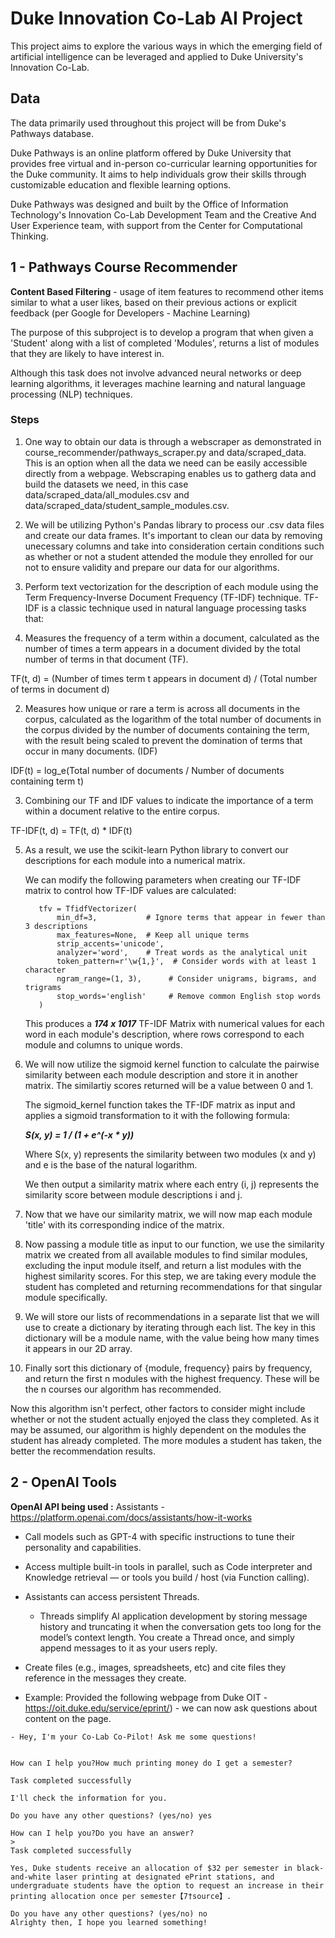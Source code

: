 # Duke Innovation Co-Lab AI Project 
This project aims to explore the various ways in which the emerging field of artificial intelligence can be leveraged and applied to Duke University's Innovation Co-Lab. 


## Data 

The data primarily used throughout this project will be from Duke's Pathways database. 

Duke Pathways is an online platform offered by Duke University that provides free virtual and in-person co-curricular learning opportunities for the Duke community. It aims to help individuals grow their skills through customizable education and flexible learning options.

Duke Pathways was designed and built by the Office of Information Technology's Innovation Co-Lab Development Team and the Creative And User Experience team, with support from the Center for Computational Thinking. 


## 1 - Pathways Course Recommender 

**Content Based Filtering** - usage of item features to recommend other items similar to what a user likes, based on their previous actions or explicit feedback (per Google for Developers - Machine Learning)

The purpose of this subproject is to develop a program that when given a 'Student' along with a list of completed 'Modules', returns a list of modules that they are likely to have interest in. 

Although this task does not involve advanced neural networks or deep learning algorithms, it leverages machine learning and natural language processing (NLP) techniques. 

### Steps

1. One way to obtain our data is through a webscraper as demonstrated in course_recommender/pathways_scraper.py and data/scraped_data. This is an option when all the data we need can be easily accessible directly from a webpage. Webscraping enables us to gatherg data and build the datasets we need, in this case data/scraped_data/all_modules.csv and data/scraped_data/student_sample_modules.csv. 


2. We will be utilizing Python's Pandas library to process our .csv data files and create our data frames. It's important to clean our data by removing unecessary columns and take into consideration certain conditions such as whether or not a student attended the module they enrolled for our not to ensure validity and prepare our data for our algorithms. 

4. Perform text vectorization for the description of each module using the Term Frequency-Inverse Document Frequency (TF-IDF) technique. TF-IDF is a classic technique used in natural language processing tasks that:

1. Measures the frequency of a term within a document, calculated as the number of times a term appears in a document divided by the total number of terms in that document (TF). 

TF(t, d) = (Number of times term t appears in document d) / (Total number of terms in document d)

2. Measures how unique or rare a term is across all documents in the corpus, calculated as the logarithm of the total number of documents in the corpus divided by the number of documents containing the term, with the result being scaled to prevent the domination of terms that occur in many documents. (IDF)

IDF(t) = log_e(Total number of documents / Number of documents containing term t)

3. Combining our TF and IDF values to indicate the importance of a term within a document relative to the entire corpus.

TF-IDF(t, d) = TF(t, d) * IDF(t)

5. As a result, we use the scikit-learn Python library to convert our descriptions for each module into a numerical matrix. 

   We can modify the following parameters when creating our TF-IDF matrix to control how TF-IDF values are calculated:

   ```
      tfv = TfidfVectorizer(
          min_df=3,           # Ignore terms that appear in fewer than 3 descriptions
          max_features=None,  # Keep all unique terms
          strip_accents='unicode',
          analyzer='word',    # Treat words as the analytical unit
          token_pattern=r'\w{1,}',  # Consider words with at least 1 character
          ngram_range=(1, 3),      # Consider unigrams, bigrams, and trigrams
          stop_words='english'     # Remove common English stop words
      )
   ```

   This produces a ***174 x 1017*** TF-IDF Matrix with numerical values for each word in each module's description, where rows correspond to each module and columns to unique words.

6. We will now utilize the sigmoid kernel function to calculate the pairwise similarity between each module description and store it in another matrix. The similartiy scores returned will be a value between 0 and 1.    

   The sigmoid_kernel function takes the TF-IDF matrix as input and applies a sigmoid transformation to it with the following formula:

   ***S(x, y) = 1 / (1 + e^(-x * y))***

   Where S(x, y) represents the similarity between two modules (x and y) and e is the base of the natural logarithm.

   We then output a similarity matrix where each entry (i, j) represents the similarity score between module descriptions i and j.

6. Now that we have our similarity matrix, we will now map each module 'title' with its corresponding indice of the matrix. 

7. Now passing a module title as input to our function, we use the similarity matrix we created from all available modules to find similar modules, excluding the input module itself, and return a list modules with the highest similarity scores. For this step, we are taking every module the student has completed and returning recommendations for that singular module specifically.

8. We will store our lists of recommendations in a separate list that we will use to create a dictionary by iterating through each list. The key in this dictionary will be a module name, with the value being how many times it appears in our 2D array.  


10. Finally sort this dictionary of {module, frequency} pairs by frequency, and return the first n modules with the highest frequency. These will be the n courses our algorithm has recommended. 


Now this algorithm isn't perfect, other factors to consider might include whether or not the student actually enjoyed the class they completed. As it may be assumed, our algorithm is highly dependent on the modules the student has already completed. The more modules a student has taken, the better the recommendation results. 


## 2 - OpenAI Tools 

**OpenAI API being used :** Assistants - https://platform.openai.com/docs/assistants/how-it-works 

- Call models such as GPT-4 with specific instructions to tune their personality and capabilities.
- Access multiple built-in tools in parallel, such as Code interpreter and Knowledge retrieval — or tools you build / host (via Function calling).
- Assistants can access persistent Threads. 
   - Threads simplify AI application development by storing message history and truncating it when the conversation gets too long for the model’s context length. You create a       Thread once, and simply append messages to it as your users reply.
- Create files (e.g., images, spreadsheets, etc) and cite files they reference in the messages they create.

- Example: Provided the following webpage from Duke OIT - https://oit.duke.edu/service/eprint/) - we can now ask questions about content on the page.
```
- Hey, I'm your Co-Lab Co-Pilot! Ask me some questions!


How can I help you?How much printing money do I get a semester?

Task completed successfully

I'll check the information for you. 

Do you have any other questions? (yes/no) yes

How can I help you?Do you have an answer?
> 
Task completed successfully

Yes, Duke students receive an allocation of $32 per semester in black-and-white laser printing at designated ePrint stations, and undergraduate students have the option to request an increase in their printing allocation once per semester【7†source】. 

Do you have any other questions? (yes/no) no
Alrighty then, I hope you learned something!
```



